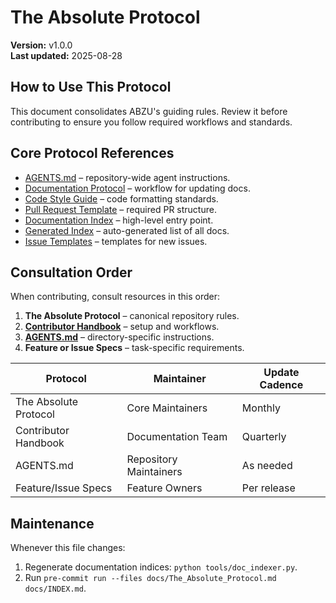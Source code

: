 # The Absolute Protocol

**Version:** v1.0.0  
**Last updated:** 2025-08-28

## How to Use This Protocol
This document consolidates ABZU's guiding rules. Review it before contributing to ensure you follow required workflows and standards.

## Core Protocol References
- [AGENTS.md](../AGENTS.md) – repository-wide agent instructions.
- [Documentation Protocol](documentation_protocol.md) – workflow for updating docs.
- [Code Style Guide](../CODE_STYLE.md) – code formatting standards.
- [Pull Request Template](../.github/pull_request_template.md) – required PR structure.
- [Documentation Index](index.md) – high-level entry point.
- [Generated Index](INDEX.md) – auto-generated list of all docs.
- [Issue Templates](../.github/ISSUE_TEMPLATE/) – templates for new issues.

## Consultation Order
When contributing, consult resources in this order:

1. **The Absolute Protocol** – canonical repository rules.
2. **[Contributor Handbook](CONTRIBUTOR_HANDBOOK.md)** – setup and workflows.
3. **[AGENTS.md](../AGENTS.md)** – directory-specific instructions.
4. **Feature or Issue Specs** – task-specific requirements.

| Protocol | Maintainer | Update Cadence |
| --- | --- | --- |
| The Absolute Protocol | Core Maintainers | Monthly |
| Contributor Handbook | Documentation Team | Quarterly |
| AGENTS.md | Repository Maintainers | As needed |
| Feature/Issue Specs | Feature Owners | Per release |

## Maintenance
Whenever this file changes:
1. Regenerate documentation indices: `python tools/doc_indexer.py`.
2. Run `pre-commit run --files docs/The_Absolute_Protocol.md docs/INDEX.md`.

